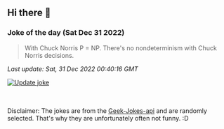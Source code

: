 ## Hi there 👋

### Joke of the day (Sat Dec 31 2022)
<!-- joke -->
>With Chuck Norris P = NP. There's no nondeterminism with Chuck Norris decisions.
<!-- /joke -->

*Last update: Sat, 31 Dec 2022 00:40:16 GMT*

[![Update joke](https://github.com/nclskfm/nclskfm/actions/workflows/joke.yml/badge.svg)](https://github.com/nclskfm/nclskfm/actions/workflows/joke.yml)

<br><br>
Disclaimer: The jokes are from the [Geek-Jokes-api](https://github.com/sameerkumar18/geek-joke-api) and are randomly selected. That's why they are unfortunately often not funny. :D
